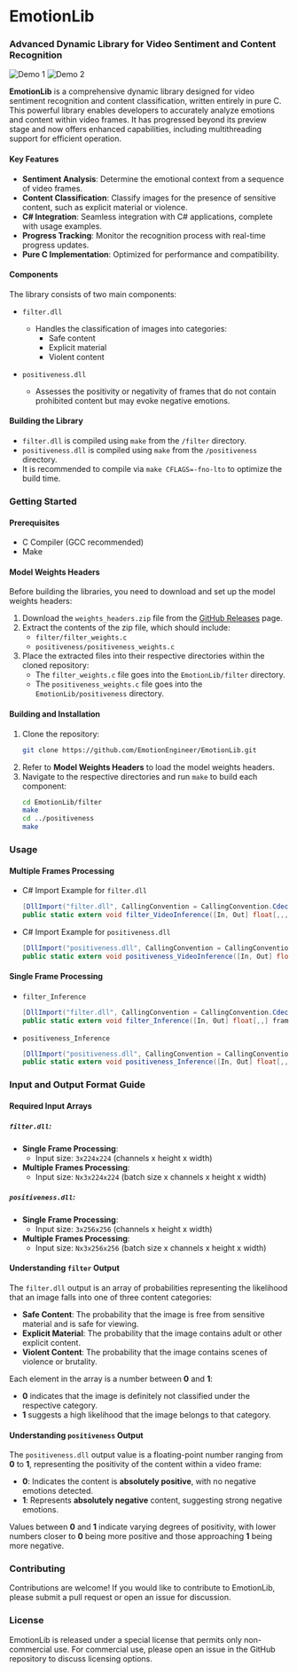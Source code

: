 # EmotionLib
### Advanced Dynamic Library for Video Sentiment and Content Recognition

![Demo 1](https://raw.githubusercontent.com/EmotionEngineer/EmotionLib/master/Demo/1.png)
![Demo 2](https://raw.githubusercontent.com/EmotionEngineer/EmotionLib/master/Demo/2.png)

**EmotionLib** is a comprehensive dynamic library designed for video sentiment recognition and content classification, written entirely in pure C. This powerful library enables developers to accurately analyze emotions and content within video frames. It has progressed beyond its preview stage and now offers enhanced capabilities, including multithreading support for efficient operation.

#### Key Features

- **Sentiment Analysis**: Determine the emotional context from a sequence of video frames.
- **Content Classification**: Classify images for the presence of sensitive content, such as explicit material or violence.
- **C# Integration**: Seamless integration with C# applications, complete with usage examples.
- **Progress Tracking**: Monitor the recognition process with real-time progress updates.
- **Pure C Implementation**: Optimized for performance and compatibility.

#### Components

The library consists of two main components:

- `filter.dll`
  - Handles the classification of images into categories:
    - Safe content
    - Explicit material
    - Violent content

- `positiveness.dll`
  - Assesses the positivity or negativity of frames that do not contain prohibited content but may evoke negative emotions.

#### Building the Library

- `filter.dll` is compiled using `make` from the `/filter` directory.
- `positiveness.dll` is compiled using `make` from the `/positiveness` directory.
- It is recommended to compile via `make CFLAGS=-fno-lto` to optimize the build time.

### Getting Started

#### Prerequisites
- C Compiler (GCC recommended)
- Make

#### Model Weights Headers

Before building the libraries, you need to download and set up the model weights headers:

1. Download the `weights_headers.zip` file from the [GitHub Releases](https://github.com/EmotionEngineer/EmotionLib/releases) page.
2. Extract the contents of the zip file, which should include:
   - `filter/filter_weights.c`
   - `positiveness/positiveness_weights.c`
3. Place the extracted files into their respective directories within the cloned repository:
   - The `filter_weights.c` file goes into the `EmotionLib/filter` directory.
   - The `positiveness_weights.c` file goes into the `EmotionLib/positiveness` directory.

#### Building and Installation
1. Clone the repository:
   ```bash
   git clone https://github.com/EmotionEngineer/EmotionLib.git
   ```
2. Refer to **Model Weights Headers** to load the model weights headers.
3. Navigate to the respective directories and run `make` to build each component:
   ```bash
   cd EmotionLib/filter
   make
   cd ../positiveness
   make
   ```

### Usage

#### Multiple Frames Processing

- C# Import Example for `filter.dll`
  ```csharp
  [DllImport("filter.dll", CallingConvention = CallingConvention.Cdecl)]
  public static extern void filter_VideoInference([In, Out] float[,,,] frames, int num_frames, [In, Out] float[,] results, IntPtr progress);
  ```

- C# Import Example for `positiveness.dll`
  ```csharp
  [DllImport("positiveness.dll", CallingConvention = CallingConvention.Cdecl)]
  public static extern void positiveness_VideoInference([In, Out] float[,,,] frames, int num_frames, [In, Out] float[,] results, IntPtr progress);
  ```

#### Single Frame Processing

- `filter_Inference`
  ```csharp
  [DllImport("filter.dll", CallingConvention = CallingConvention.Cdecl)]
  public static extern void filter_Inference([In, Out] float[,,] frame, [In, Out] float[] result);
  ```

- `positiveness_Inference`
  ```csharp
  [DllImport("positiveness.dll", CallingConvention = CallingConvention.Cdecl)]
  public static extern void positiveness_Inference([In, Out] float[,,] frame, [In, Out] float[] result);
  ```

### Input and Output Format Guide

#### Required Input Arrays

##### `filter.dll`:
- **Single Frame Processing**: 
  - Input size: `3x224x224` (channels x height x width)
- **Multiple Frames Processing**: 
  - Input size: `Nx3x224x224` (batch size x channels x height x width)

##### `positiveness.dll`:
- **Single Frame Processing**: 
  - Input size: `3x256x256` (channels x height x width)
- **Multiple Frames Processing**: 
  - Input size: `Nx3x256x256` (batch size x channels x height x width)

#### Understanding `filter` Output

The `filter.dll` output is an array of probabilities representing the likelihood that an image falls into one of three content categories:
- **Safe Content**: The probability that the image is free from sensitive material and is safe for viewing.
- **Explicit Material**: The probability that the image contains adult or other explicit content.
- **Violent Content**: The probability that the image contains scenes of violence or brutality.

Each element in the array is a number between **0** and **1**:
- **0** indicates that the image is definitely not classified under the respective category.
- **1** suggests a high likelihood that the image belongs to that category.

#### Understanding `positiveness` Output

The `positiveness.dll` output value is a floating-point number ranging from **0** to **1**, representing the positivity of the content within a video frame:
- **0**: Indicates the content is **absolutely positive**, with no negative emotions detected.
- **1**: Represents **absolutely negative** content, suggesting strong negative emotions.

Values between **0** and **1** indicate varying degrees of positivity, with lower numbers closer to **0** being more positive and those approaching **1** being more negative.

### Contributing

Contributions are welcome! If you would like to contribute to EmotionLib, please submit a pull request or open an issue for discussion.

### License

EmotionLib is released under a special license that permits only non-commercial use. For commercial use, please open an issue in the GitHub repository to discuss licensing options.
